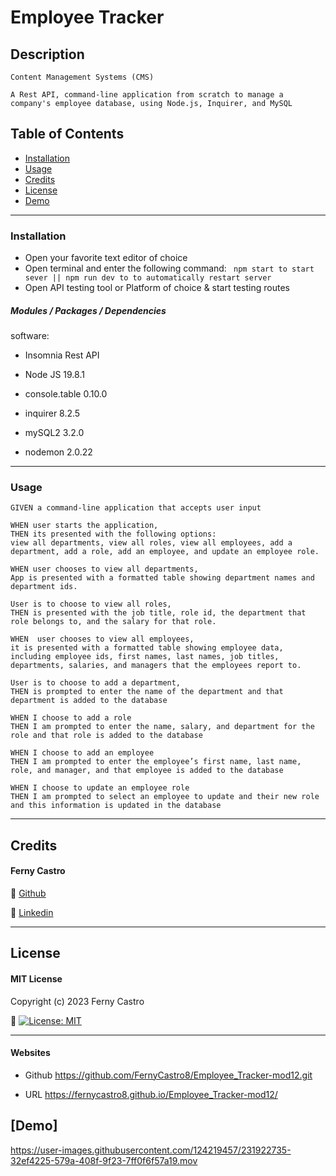 # Employee Tracker
 
## Description
```
Content Management Systems (CMS)

A Rest API, command-line application from scratch to manage a company's employee database, using Node.js, Inquirer, and MySQL

```

## Table of Contents

- [Installation](#installation)
- [Usage](#usage)
- [Credits](#credits)
- [License](#license)
- [Demo](#demo)

---
### Installation
- Open your favorite text editor of choice
- Open terminal and enter the following command:
   `` npm start to start sever || npm run dev to to automatically restart server``
- Open API testing tool or Platform of choice & start testing routes

##### **Modules / Packages / Dependencies**

software:
- Insomnia Rest API

- Node JS 19.8.1
- console.table 0.10.0
- inquirer 8.2.5
- mySQL2 3.2.0
- nodemon 2.0.22

---
### Usage

```
GIVEN a command-line application that accepts user input

WHEN user starts the application,
THEN its presented with the following options: 
view all departments, view all roles, view all employees, add a department, add a role, add an employee, and update an employee role.

WHEN user chooses to view all departments,
App is presented with a formatted table showing department names and department ids.

User is to choose to view all roles,
THEN is presented with the job title, role id, the department that role belongs to, and the salary for that role.

WHEN  user chooses to view all employees,
it is presented with a formatted table showing employee data, including employee ids, first names, last names, job titles, departments, salaries, and managers that the employees report to.

User is to choose to add a department,
THEN is prompted to enter the name of the department and that department is added to the database

WHEN I choose to add a role
THEN I am prompted to enter the name, salary, and department for the role and that role is added to the database

WHEN I choose to add an employee
THEN I am prompted to enter the employee’s first name, last name, role, and manager, and that employee is added to the database

WHEN I choose to update an employee role
THEN I am prompted to select an employee to update and their new role and this information is updated in the database

```

---
## Credits

#### Ferny Castro 

🔗 [Github](https://github.com/FernyCastro8)

🔗 [Linkedin](https://www.linkedin.com/in/ferny-castro/)


---
## License

#### MIT License

Copyright (c) 2023 Ferny Castro

🔗 [![License: MIT](https://img.shields.io/badge/License-MIT-yellow.svg)](https://opensource.org/licenses/MIT)

---

#### Websites 

- Github
https://github.com/FernyCastro8/Employee_Tracker-mod12.git

- URL
https://fernycastro8.github.io/Employee_Tracker-mod12/

## [Demo]

https://user-images.githubusercontent.com/124219457/231922735-32ef4225-579a-408f-9f23-7ff0f6f57a19.mov

